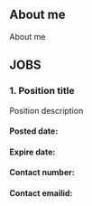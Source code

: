 ## About me

About me

## JOBS

### 1. Position title
Position description
#### Posted date:
#### Expire date:
#### Contact number:
#### Contact emailid:
